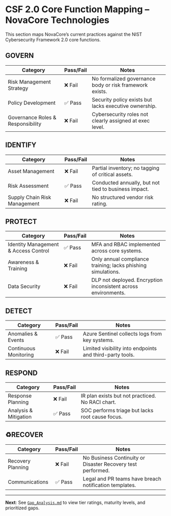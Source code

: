 # CSF 2.0 Core Function Mapping – NovaCore Technologies

This section maps NovaCore’s current practices against the NIST Cybersecurity Framework 2.0 core functions.

## GOVERN
| Category | Pass/Fail | Notes |
|----------|-----------|-------|
| Risk Management Strategy | ❌ Fail | No formalized governance body or risk framework exists. |
| Policy Development | ✅ Pass | Security policy exists but lacks executive ownership. |
| Governance Roles & Responsibility | ❌ Fail | Cybersecurity roles not clearly assigned at exec level. |

## IDENTIFY
| Category | Pass/Fail | Notes |
|----------|-----------|-------|
| Asset Management | ❌ Fail | Partial inventory; no tagging of critical assets. |
| Risk Assessment | ✅ Pass | Conducted annually, but not tied to business impact. |
| Supply Chain Risk Management | ❌ Fail | No structured vendor risk rating. |

## PROTECT
| Category | Pass/Fail | Notes |
|----------|-----------|-------|
| Identity Management & Access Control | ✅ Pass | MFA and RBAC implemented across core systems. |
| Awareness & Training | ❌ Fail | Only annual compliance training; lacks phishing simulations. |
| Data Security | ❌ Fail | DLP not deployed. Encryption inconsistent across environments. |

## DETECT
| Category | Pass/Fail | Notes |
|----------|-----------|-------|
| Anomalies & Events | ✅ Pass | Azure Sentinel collects logs from key systems. |
| Continuous Monitoring | ❌ Fail | Limited visibility into endpoints and third-party tools. |

## RESPOND
| Category | Pass/Fail | Notes |
|----------|-----------|-------|
| Response Planning | ❌ Fail | IR plan exists but not practiced. No RACI chart. |
| Analysis & Mitigation | ✅ Pass | SOC performs triage but lacks root cause focus. |

## ♻RECOVER
| Category | Pass/Fail | Notes |
|----------|-----------|-------|
| Recovery Planning | ❌ Fail | No Business Continuity or Disaster Recovery test performed. |
| Communications | ✅ Pass | Legal and PR teams have breach notification templates. |

---

**Next**: See [`Gap_Analysis.md`](./Gap_Analysis.md) to view tier ratings, maturity levels, and prioritized gaps.
